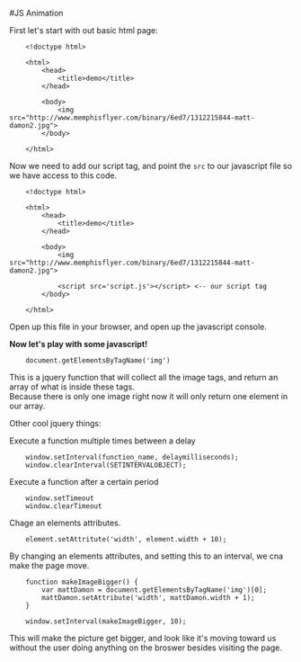 #JS Animation

First let's start with out basic html page:  

		<!doctype html>

		<html>
			<head>
				<title>demo</title>
			</head>

			<body>
				<img src="http://www.memphisflyer.com/binary/6ed7/1312215844-matt-damon2.jpg">
			</body>

		</html>

Now we need to add our script tag, and point the `src` to our javascript file so we have access to this code.  

		<!doctype html>

		<html>
			<head>
				<title>demo</title>
			</head>

			<body>
				<img src="http://www.memphisflyer.com/binary/6ed7/1312215844-matt-damon2.jpg">

				<script src='script.js'></script> <-- our script tag
			</body>

		</html>

Open up this file in your browser, and open up the javascript console.  

**Now let's play with some javascript!**  

		document.getElementsByTagName('img')

This is a jquery function that will collect all the image tags, and return an array of what is inside these tags.  
Because there is only one image right now it will only return one element in our array.  

Other cool jquery things:  

Execute a function multiple times between a delay  

		window.setInterval(function_name, delaymilliseconds);
		window.clearInterval(SETINTERVALOBJECT);

Execute a function after a certain period  

		window.setTimeout
		window.clearTimeout

Chage an elements attributes.  

		element.setAttritute('width', element.width + 10);


By changing an elements attributes, and setting this to an interval, we cna make the page move.  

		function makeImageBigger() {
			var mattDamon = document.getElementsByTagName('img')[0];
			mattDamon.setAttribute('width', mattDamon.width + 1);
		}

		window.setInterval(makeImageBigger, 10);

This will make the picture get bigger, and look like it's moving toward us without the user doing anything on the broswer besides visiting the page.  


